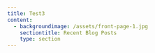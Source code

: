 ```yaml
---
title: Test3
content:
  - backgroundimage: /assets/front-page-1.jpg
    sectiontitle: Recent Blog Posts
    type: section
---
```


